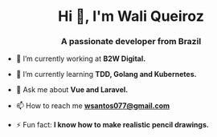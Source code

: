 <h1 align="center">Hi 👋, I'm Wali Queiroz</h1>
<h3 align="center">A passionate developer from Brazil</h3>

- 🔭 I’m currently working at **B2W Digital.**

- 🌱 I’m currently learning **TDD, Golang and Kubernetes.**

- 💬 Ask me about **Vue and Laravel.**

- 📫 How to reach me **wsantos077@gmail.com**

- ⚡ Fun fact: **I know how to make realistic pencil drawings.**
